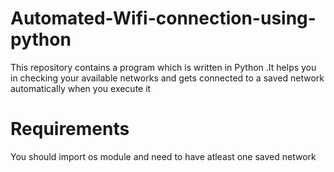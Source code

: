 # Automated-Wifi-connection-using-python
This repository contains a program which is written in Python .It helps you in checking your available networks and gets connected to a saved network automatically when you execute it
# Requirements
You should import os module and need to have atleast one saved network 
